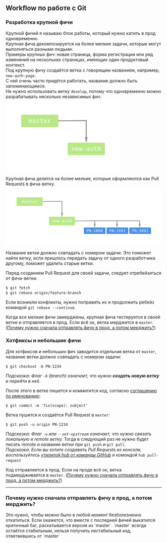 ## Workflow по работе с Git

### Разработка крупной фичи  
Крупной фичей я называю блок работы, который нужно катить в прод одновременно.  
Крупная фича декомпозируется на более мелкие задачи, которые могут выполняться разными людьми.  
Примеры крупных фич: новая страница, форма регистрации или ряд изменений на нескольких страницах, имеющих один продуктовый контекст.  
Под крупную фичу создаётся ветка с говорящим названием, например, `new-auth-page`.  
С ней очень часто придётся работать, название должно быть запоминающимся.  
Не нужно использовать ветку `develop`, потому что одновременно можно разрабатывать несколько независимых фич.  
![Новая фича](./images/new-feature.png)

Крупная фича делится на более мелкие, которые оформляются как Pull Requests в фича-ветку.
![Сабтаски](./images/subtasks.png)

Название ветки должно совпадать с номером задачи.
Это поможет найти ветку, если пришлось передать задачу от одного разработчика другому,
поможет удалить старые ветки.

Перед созданием Pull Request для своей задачи, следует отребейзиться от фича-ветки:
```
$ git fetch
$ git rebase origin/feature-branch
```
Если возникли конфликты, нужно поправить их и продолжить ребейз командой `git rebase --continue`.

Когда все мелкие фичи замерджены, крупная фича тестируется в своей ветке и отправляется в прод.
Если всё ок, ветка мерджится в `master`. ([Почему нужно сначала отправлять фичу в прод, а потом мерджить?](#why-should-you-send-feature-to-production-before-merge))

### Хотфиксы и небольшие фичи
Для хотфиксов и небольших фич заводится отдельная ветка от `master`, название ветки должно совпадать с номером задачи:

```
$ git checkout -b PN-1234
```
_Подсказка: Флаг `-b` (branch) означает, что нужно **создать новую ветку** и перейти в неё._

После этого в ветке пишется и коммитится код, согласно [соглашению по именованию](./Convention.md):

```
$ git commit -m 'fix(scope): subject'
```

Ветка пушится и создаётся Pull Request в `master`:

```
$ git push -u origin PN-1234
```
_Подсказка: Флаг `-u` или `--set-upstream` означает, что нужно связать локальную и remote ветку._
Тогда в следующий раз не нужно будет писать remote и название ветки при `git push` и `git pull`.  
_Подсказка: Если вы хотите создавать Pull Requests из консоли, воспользуйтесь [утилитой hub от команды GitHub](https://github.com/github/hub/) и командой `hub pull-request`_

Код отправляется в прод. Если на проде всё ок, ветка подмердживается в `master`. ([Почему нужно сначала отправлять фичу в прод, а потом мерджить?](#why-should-you-send-feature-to-production-before-merge))

---

<h3 id="why-should-you-send-feature-to-production-before-merge">
  Почему нужно сначала отправлять фичу в прод, а потом мерджить?
</h3>
Это нужно, чтобы можно было в любой момент безболезненно откатиться.
Если окажется, что вместе с последней фичей выкатился критичный баг, раскатывается версия из `master`.
`master` всегда остаётся стабильным, нельзя получить нестабильный код, ответвившись от `master`
